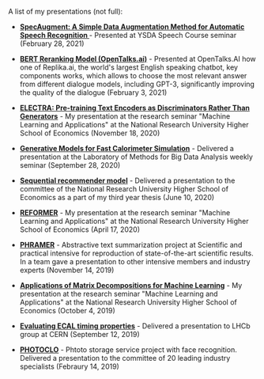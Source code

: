A list of my presentations (not full):

- **[SpecAugment: A Simple Data Augmentation Method for Automatic Speech Recognition
](SpecAugment.pdf)** - Presented at YSDA Speech Course seminar (February 28, 2021)

- **[BERT Reranking Model (OpenTalks.ai)](BERT%20reranking%20model.pdf)** - Presented at OpenTalks.AI how one of Replika.ai, the world's largest English speaking chatbot, key components works, which allows to choose the most relevant answer from different dialogue models, including GPT-3, significantly improving the quality of the dialogue (February 3, 2021)

- **[ELECTRA: Pre-training Text Encoders as Discriminators Rather Than Generators](ELECTRA.pdf)** - My presentation at the research seminar "Machine Learning and Applications" at the National Research University Higher School of Economics (November 18, 2020)

- **[Generative Models for Fast Calorimeter Simulation](Generative%20Models%20for%20Fast%20Calorimeter%20Simulation.pdf)** - Delivered a presentation at the Laboratory of Methods for Big Data Analysis weekly seminar (September 28, 2020)

- **[Sequential recommender model](Sequential%20recommender%20model.pdf)** - Delivered a presentation to the committee of the National Research University Higher School of Economics as a part of my third year thesis (June 10, 2020)

- **[REFORMER](Reformer.pdf)** - My presentation at the research seminar "Machine Learning and Applications" at the National Research University Higher School of Economics (April 17, 2020)

- **[PHRAMER](Phramer.pdf)** - Abstractive text summarization project at Scientific and practical intensive for reproduction of state-of-the-art scientific results. In a team gave a presentation to other intensive members and industry experts (November 14, 2019)

- **[Applications of Matrix Decompositions for Machine Learning](Applications%20of%20Matrix%20Decompositions%20for%20Machine%20Learning.pdf)** - My presentation at the research seminar "Machine Learning and Applications" at the National Research University Higher School of Economics (October 4, 2019)
  
- **[Evaluating ECAL timing properties](Evaluating%20ECAL%20timing%20properties.pdf)** - Delivered a presentation to LHCb group at CERN (September 12, 2019)

- **[PHOTOCLO](Photoclo.pdf)** - Phtoto storage service project with face recognition. Delivered a presentation to the committee of 20 leading industry specialists (Febraury 14, 2019)
